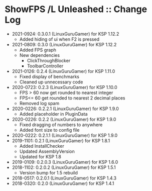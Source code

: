 # ShowFPS /L Unleashed :: Change Log

* 2021-0924: 0.3.0.1 (LinuxGuruGamer) for KSP 1.12.2
	+ Added hiding of ui when F2 is pressed
* 2021-0809: 0.3.0 (LinuxGuruGamer) for KSP 1.12.2
	+ Added FPS graph
	+ New dependencies
		- ClickThroughBlocker
		- ToolbarController
* 2021-0126: 0.2.4 (LinuxGuruGamer) for KSP 1.11.0
	+ Fixed display of benchmarks
	+ Cleaned up unnecessary code
* 2020-0723: 0.2.3 (LinuxGuruGamer) for KSP 1.10.0
	+ FPS > 60 now get rounded to nearest integer
	+ FPS<= 60 get rounded to nearest 2 decimal places
	+ Removed log spam
* 2020-0226: 0.2.2.1 (LinuxGuruGamer) for KSP 1.9.0
	+ Added placeholder in PluginData
* 2020-0226: 0.2.2 (LinuxGuruGamer) for KSP 1.9.0
	+ Fixed dragging of numbers to anywhere
	+ Added font size to config file
* 2020-0222: 0.2.1.1 (LinuxGuruGamer) for KSP 1.9.0
* 2019-1101: 0.2.1 (LinuxGuruGamer) for KSP 1.8.1
	+ Added InstallChecker
	+ Updated AssemblyVersion
	+ Updated for KSP 1.8
* 2019-0109: 0.2.0.3 (LinuxGuruGamer) for KSP 1.6.0
* 2018-1102: 0.2.0.2 (LinuxGuruGamer) for KSP 1.5.1
	+ Version bump for 1.5 rebuild
* 2018-0517: 0.2.0.1 (LinuxGuruGamer) for KSP 1.4.3
* 2018-0320: 0.2.0 (LinuxGuruGamer) for KSP 1.4.1
